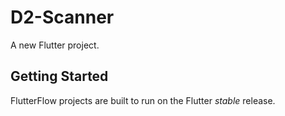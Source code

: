 # D2-Scanner

A new Flutter project.

## Getting Started

FlutterFlow projects are built to run on the Flutter _stable_ release.

